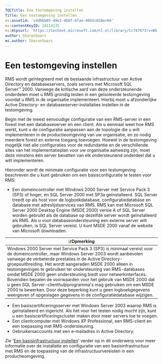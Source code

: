 ```yaml
---
TOCTitle: Een testomgeving instellen
Title: Een testomgeving instellen
ms:assetid: 'cdd96b05-49e2-4b6f-bfae-40b5c028ec66'
ms:contentKeyID: 18114135
ms:mtpsurl: 'https://technet.microsoft.com/nl-nl/library/Cc747673(v=WS.10)'
author: SharonSears
ms.author: SharonSears
---
```


Een testomgeving instellen
==========================

RMS wordt geïntegreerd met de bestaande infrastructuur van Active Directory en databaseservers, zoals servers met Microsoft SQL Server™ 2000. Vanwege de kritische aard van deze ondersteunende onderdelen moet u RMS grondig testen in een geïsoleerde testomgeving voordat u RMS in de organisatie implementeert. Hierbij moet u afzonderlijke Active Directory- en databaseserver-installaties instellen in de testomgeving.

Begin met de meest eenvoudige configuratie van een RMS-server in een forest met een databaseserver en een client. Als u eenmaal weet hoe RMS werkt, kunt u de configuratie aanpassen aan de topologie die u wilt implementeren in de productieomgeving van uw organisatie, en zo nodig meerdere forest en externe toegang toevoegen. Hoewel in de testomgeving mogelijk niet alle configuraties voor de redundantie en de verschillende sites van het implementatieplan voor uw organisatie aanwezig zijn, moet deze minstens één server bevatten van elk ondersteunend onderdeel dat u wilt implementeren.

Hieronder wordt de minimale configuratie voor een testomgeving beschreven die u kunt gebruiken om een basisconfiguratie te testen voor RMS:

-   Een domeincontroller met Windows 2000 Server met Service Pack 3 (SP3) of hoger, en SQL Server 2000 met SP3a geïnstalleerd. SQL Server treedt op als host voor de logboekdatabase, configuratiedatabase en database met adreslijstservices van RMS. RMS kan met Microsoft SQL Server 2000 Desktop Engine (MSDE 2000) versie A of SQL Server worden gebruikt als de database op dezelfde server wordt geïnstalleerd als RMS. Als u voor databaseondersteuning een externe server wilt gebruiken, is SQL Server vereist. U kunt MSDE 2000 vanaf de website van Microsoft downloaden.

| ![](/security-updates/images/Cc747673.note(WS.10).gif)Opmerking                                                                                                                                                                                                                                                                                                                                                                                                                                                                                                                                                                                              |
|-------------------------------------------------------------------------------------------------------------------------------------------------------------------------------------------------------------------------------------------------------------------------------------------------------------------------------------------------------------------------------------------------------------------------------------------------------------------------------------------------------------------------------------------------------------------------------------------------------------------------------------------------------------------------|
| Windows 2000 Server met Service Pack 3 (SP3) is minimaal vereist voor de domeincontroller, maar Windows Server 2003 wordt aanbevolen vanwege de verbeterde prestaties in de Active Directory-groepsuitbreiding. Het wordt aangeraden MSDE 2000 alleen in testomgevingen te gebruiken ter ondersteuning van RMS-databases omdat MSDE 2000 geen ondersteuning biedt voor netwerkinterfaces. Bovendien bepalen de voorwaarden voor het gebruik van MSDE 2000 dat u geen SQL Server-clienthulpprogramma's mag gebruiken om een MSDE 2000 te bewerken. Door deze beperking kunt u geen logboekgegevens weergeven of opgeslagen gegevens in de configuratiedatabase wijzigen. |

-   Een basiscertificeringsserver met Windows Server 2003 waarop RMS is geïnstalleerd en ingericht. Als het voor het testen nodig mocht zijn, kunt u een basiscertificeringscluster maken door meer servers toe te voegen.
-   Een clientcomputer met Windows XP Professional, een RMS-client en een toepassing met RMS-ondersteuning.
-   Gebruikersaccounts met een e-mailadres in Active Directory.

Zie '[Een basisinfrastructuur instellen](https://technet.microsoft.com/3a0a3a47-e755-4455-bb22-0e05053723e4)' verder op in dit onderwerp voor meer informatie over de installatie en configuratie van een basisinfrastructuur met RMS en de toepassing van de infrastructuurvereisten in een productieomgeving.
